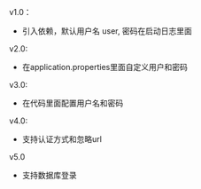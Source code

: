 v1.0：
- 引入依赖，默认用户名 user, 密码在启动日志里面

v2.0:
- 在application.properties里面自定义用户和密码

v3.0:
- 在代码里面配置用户名和密码

v4.0:
- 支持认证方式和忽略url

v5.0
- 支持数据库登录